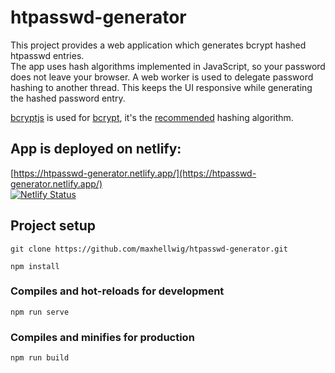 # htpasswd-generator

This project provides a web application which generates bcrypt hashed htpasswd entries.  
The app uses hash algorithms implemented in JavaScript, so your password does not leave your browser.
A web worker is used to delegate password hashing to another thread. This keeps the UI responsive while generating the hashed password entry.

[bcryptjs](https://github.com/dcodeIO/bcrypt.js/) is used for [bcrypt](https://en.wikipedia.org/wiki/Bcrypt), it's the [recommended](https://httpd.apache.org/docs/2.4/programs/htpasswd.html) hashing algorithm.

## App is deployed on netlify:
[https://htpasswd-generator.netlify.app/](https://htpasswd-generator.netlify.app/)  
[![Netlify Status](https://api.netlify.com/api/v1/badges/402b6d07-1479-45f1-b571-528198eeadda/deploy-status)](https://app.netlify.com/sites/htpasswd-generator/deploys)

## Project setup

```
git clone https://github.com/maxhellwig/htpasswd-generator.git
```

```
npm install
```

### Compiles and hot-reloads for development

```
npm run serve
```

### Compiles and minifies for production

```
npm run build
```
